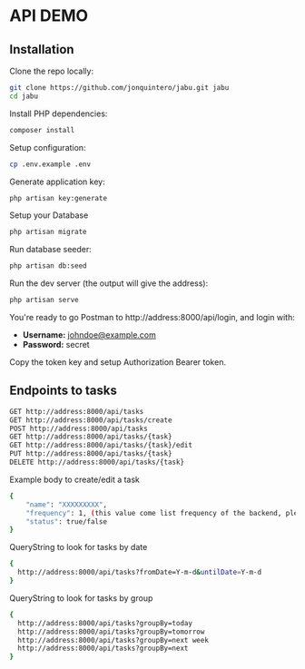 # API DEMO

## Installation

Clone the repo locally:

```sh
git clone https://github.com/jonquintero/jabu.git jabu
cd jabu
```

Install PHP dependencies:

```sh
composer install
```

Setup configuration:

```sh
cp .env.example .env
```

Generate application key:

```sh
php artisan key:generate
```

Setup your Database

```sh
php artisan migrate
```

Run database seeder:

```sh
php artisan db:seed
```

Run the dev server (the output will give the address):

```sh
php artisan serve
```

You're ready to go Postman to http://address:8000/api/login, and login with:

- **Username:** johndoe@example.com
- **Password:** secret

Copy the token key and setup Authorization Bearer token.

## Endpoints to tasks

```sh
GET http://address:8000/api/tasks
GET http://address:8000/api/tasks/create
POST http://address:8000/api/tasks
GET http://address:8000/api/tasks/{task}
GET http://address:8000/api/tasks/{task}/edit
PUT http://address:8000/api/tasks/{task}
DELETE http://address:8000/api/tasks/{task}
```

Example body to create/edit a task

```sh
{
    "name": "XXXXXXXXX",
    "frequency": 1, (this value come list frequency of the backend, please check the list)
    "status": true/false
}
```

QueryString to look for tasks by date

```sh
{
  http://address:8000/api/tasks?fromDate=Y-m-d&untilDate=Y-m-d
}
```

QueryString to look for tasks by group

```sh
{
  http://address:8000/api/tasks?groupBy=today
  http://address:8000/api/tasks?groupBy=tomorrow
  http://address:8000/api/tasks?groupBy=next week
  http://address:8000/api/tasks?groupBy=next
}
```



